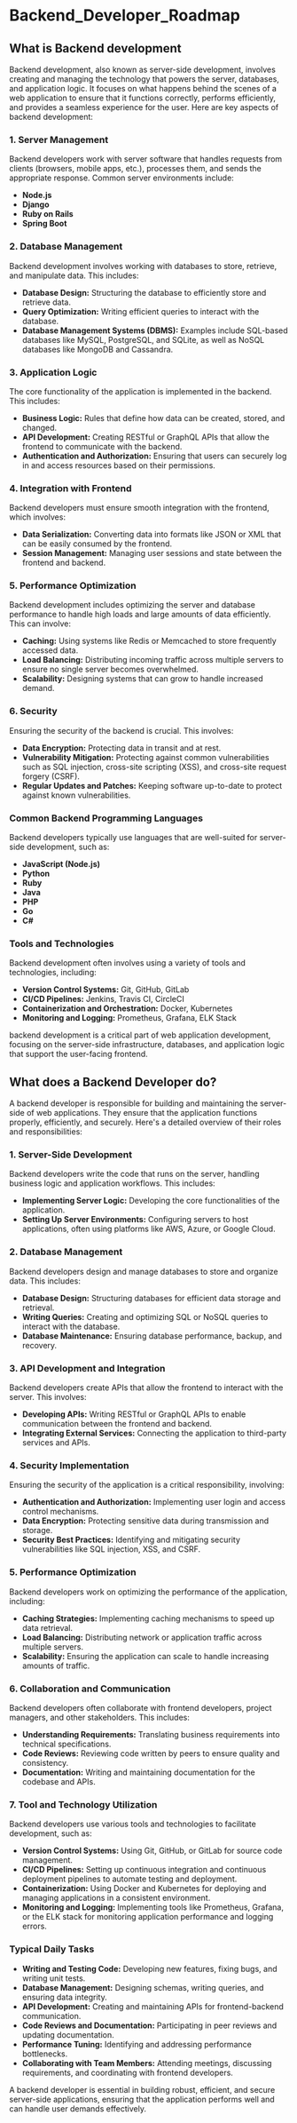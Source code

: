 # Backend_Developer_Roadmap

## What is Backend development

Backend development, also known as server-side development, involves creating and managing the technology that powers the server, databases, and application logic. It focuses on what happens behind the scenes of a web application to ensure that it functions correctly, performs efficiently, and provides a seamless experience for the user. Here are key aspects of backend development:

### 1. **Server Management**
Backend developers work with server software that handles requests from clients (browsers, mobile apps, etc.), processes them, and sends the appropriate response. Common server environments include:
- **Node.js**
- **Django**
- **Ruby on Rails**
- **Spring Boot**

### 2. **Database Management**
Backend development involves working with databases to store, retrieve, and manipulate data. This includes:
- **Database Design:** Structuring the database to efficiently store and retrieve data.
- **Query Optimization:** Writing efficient queries to interact with the database.
- **Database Management Systems (DBMS):** Examples include SQL-based databases like MySQL, PostgreSQL, and SQLite, as well as NoSQL databases like MongoDB and Cassandra.

### 3. **Application Logic**
The core functionality of the application is implemented in the backend. This includes:
- **Business Logic:** Rules that define how data can be created, stored, and changed.
- **API Development:** Creating RESTful or GraphQL APIs that allow the frontend to communicate with the backend.
- **Authentication and Authorization:** Ensuring that users can securely log in and access resources based on their permissions.

### 4. **Integration with Frontend**
Backend developers must ensure smooth integration with the frontend, which involves:
- **Data Serialization:** Converting data into formats like JSON or XML that can be easily consumed by the frontend.
- **Session Management:** Managing user sessions and state between the frontend and backend.

### 5. **Performance Optimization**
Backend development includes optimizing the server and database performance to handle high loads and large amounts of data efficiently. This can involve:
- **Caching:** Using systems like Redis or Memcached to store frequently accessed data.
- **Load Balancing:** Distributing incoming traffic across multiple servers to ensure no single server becomes overwhelmed.
- **Scalability:** Designing systems that can grow to handle increased demand.

### 6. **Security**
Ensuring the security of the backend is crucial. This involves:
- **Data Encryption:** Protecting data in transit and at rest.
- **Vulnerability Mitigation:** Protecting against common vulnerabilities such as SQL injection, cross-site scripting (XSS), and cross-site request forgery (CSRF).
- **Regular Updates and Patches:** Keeping software up-to-date to protect against known vulnerabilities.

### Common Backend Programming Languages
Backend developers typically use languages that are well-suited for server-side development, such as:
- **JavaScript (Node.js)**
- **Python**
- **Ruby**
- **Java**
- **PHP**
- **Go**
- **C#**

### Tools and Technologies
Backend development often involves using a variety of tools and technologies, including:
- **Version Control Systems:** Git, GitHub, GitLab
- **CI/CD Pipelines:** Jenkins, Travis CI, CircleCI
- **Containerization and Orchestration:** Docker, Kubernetes
- **Monitoring and Logging:** Prometheus, Grafana, ELK Stack

backend development is a critical part of web application development, focusing on the server-side infrastructure, databases, and application logic that support the user-facing frontend.

## What does a Backend Developer do?

A backend developer is responsible for building and maintaining the server-side of web applications. They ensure that the application functions properly, efficiently, and securely. Here's a detailed overview of their roles and responsibilities:

### 1. **Server-Side Development**
Backend developers write the code that runs on the server, handling business logic and application workflows. This includes:
- **Implementing Server Logic:** Developing the core functionalities of the application.
- **Setting Up Server Environments:** Configuring servers to host applications, often using platforms like AWS, Azure, or Google Cloud.

### 2. **Database Management**
Backend developers design and manage databases to store and organize data. This includes:
- **Database Design:** Structuring databases for efficient data storage and retrieval.
- **Writing Queries:** Creating and optimizing SQL or NoSQL queries to interact with the database.
- **Database Maintenance:** Ensuring database performance, backup, and recovery.

### 3. **API Development and Integration**
Backend developers create APIs that allow the frontend to interact with the server. This involves:
- **Developing APIs:** Writing RESTful or GraphQL APIs to enable communication between the frontend and backend.
- **Integrating External Services:** Connecting the application to third-party services and APIs.

### 4. **Security Implementation**
Ensuring the security of the application is a critical responsibility, involving:
- **Authentication and Authorization:** Implementing user login and access control mechanisms.
- **Data Encryption:** Protecting sensitive data during transmission and storage.
- **Security Best Practices:** Identifying and mitigating security vulnerabilities like SQL injection, XSS, and CSRF.

### 5. **Performance Optimization**
Backend developers work on optimizing the performance of the application, including:
- **Caching Strategies:** Implementing caching mechanisms to speed up data retrieval.
- **Load Balancing:** Distributing network or application traffic across multiple servers.
- **Scalability:** Ensuring the application can scale to handle increasing amounts of traffic.

### 6. **Collaboration and Communication**
Backend developers often collaborate with frontend developers, project managers, and other stakeholders. This includes:
- **Understanding Requirements:** Translating business requirements into technical specifications.
- **Code Reviews:** Reviewing code written by peers to ensure quality and consistency.
- **Documentation:** Writing and maintaining documentation for the codebase and APIs.

### 7. **Tool and Technology Utilization**
Backend developers use various tools and technologies to facilitate development, such as:
- **Version Control Systems:** Using Git, GitHub, or GitLab for source code management.
- **CI/CD Pipelines:** Setting up continuous integration and continuous deployment pipelines to automate testing and deployment.
- **Containerization:** Using Docker and Kubernetes for deploying and managing applications in a consistent environment.
- **Monitoring and Logging:** Implementing tools like Prometheus, Grafana, or the ELK stack for monitoring application performance and logging errors.

### Typical Daily Tasks
- **Writing and Testing Code:** Developing new features, fixing bugs, and writing unit tests.
- **Database Management:** Designing schemas, writing queries, and ensuring data integrity.
- **API Development:** Creating and maintaining APIs for frontend-backend communication.
- **Code Reviews and Documentation:** Participating in peer reviews and updating documentation.
- **Performance Tuning:** Identifying and addressing performance bottlenecks.
- **Collaborating with Team Members:** Attending meetings, discussing requirements, and coordinating with frontend developers.

A backend developer is essential in building robust, efficient, and secure server-side applications, ensuring that the application performs well and can handle user demands effectively.

